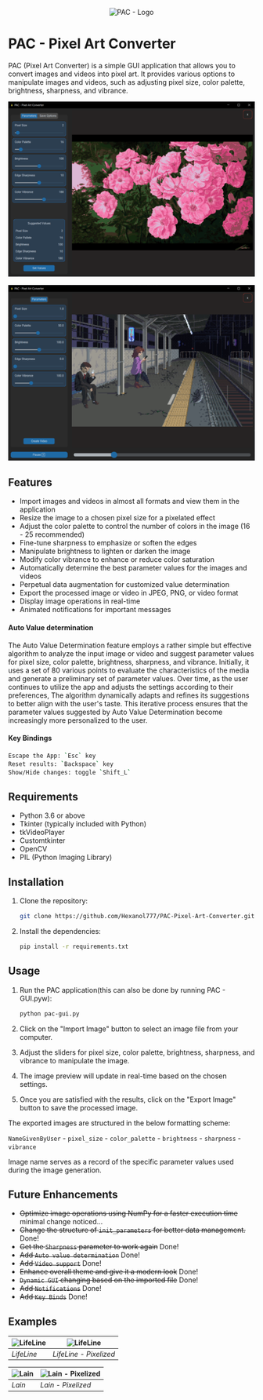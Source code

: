 <p align="center">
  <img src="https://github.com/Hexanol777/PAC-Pixel-Art-Converter/blob/main/lantern.ico" alt="PAC - Logo" />
</p>


# PAC - Pixel Art Converter

PAC (Pixel Art Converter) is a simple GUI application that allows you to convert images and videos into pixel art. It provides various options to manipulate images and videos, such as adjusting pixel size, color palette, brightness, sharpness, and vibrance.

<p align="center">
  <img src="https://github.com/Hexanol777/PAC-Pixel-Art-Converter/blob/main/READMEmd/PAC%20-%20Screenshot%202.png" alt="PAC - Screenshot 2" />
</p>

<p align="center">
  <img src="https://github.com/Hexanol777/PAC-Pixel-Art-Converter/blob/main/READMEmd/PAC%20-%20Screenshot%203.png" alt="PAC - Screenshot 3" />
</p>

## Features

- Import images and videos in almost all formats and view them in the application
- Resize the image to a chosen pixel size for a pixelated effect
- Adjust the color palette to control the number of colors in the image (16 - 25 recommended)
- Fine-tune sharpness to emphasize or soften the edges
- Manipulate brightness to lighten or darken the image
- Modify color vibrance to enhance or reduce color saturation
- Automatically determine the best parameter values for the images and videos
- Perpetual data augmentation for customized value determination
- Export the processed image or video in JPEG, PNG, or video format
- Display image operations in real-time
- Animated notifications for important messages

#### Auto Value determination

The Auto Value Determination feature employs a rather simple but effective algorithm to analyze the input image or video and suggest parameter values for pixel size, color palette, brightness, sharpness, and vibrance. Initially, it uses a set of 80 various points to evaluate the characteristics of the media and generate a preliminary set of parameter values. Over time, as the user continues to utilize the app and adjusts the settings according to their preferences, The algorithm dynamically adapts and refines its suggestions to better align with the user's taste. This iterative process ensures that the parameter values suggested by Auto Value Determination become increasingly more personalized to the user.

#### Key Bindings

```bash
Escape the App: `Esc` key
Reset results: `Backspace` key
Show/Hide changes: toggle `Shift_L`
```

## Requirements

- Python 3.6 or above
- Tkinter (typically included with Python)
- tkVideoPlayer
- Customtkinter
- OpenCV
- PIL (Python Imaging Library)

## Installation

1. Clone the repository:

   ```bash
   git clone https://github.com/Hexanol777/PAC-Pixel-Art-Converter.git
2. Install the dependencies:
   ```bash
   pip install -r requirements.txt

## Usage

1. Run the PAC application(this can also be done by running PAC - GUI.pyw):

   ```bash
   python pac-gui.py

2. Click on the "Import Image" button to select an image file from your computer.

3. Adjust the sliders for pixel size, color palette, brightness, sharpness, and vibrance to manipulate the image.

4. The image preview will update in real-time based on the chosen settings.

5. Once you are satisfied with the results, click on the "Export Image" button to save the processed image.

The exported images are structured in the below formatting scheme:

`NameGivenByUser` - `pixel_size` - `color_palette` - `brightness` - `sharpness` - `vibrance`

Image name serves as a record of the specific parameter values used during the image generation.
## Future Enhancements

- ~~Optimize image operations using NumPy for a faster execution time~~ minimal change noticed...
- ~~Change the structure of `init_parameters` for better data management.~~ Done!
- ~~Get the `Sharpness` parameter to work again~~ Done!
- ~~Add `Auto value determination`~~ Done!
- ~~Add `Video support`~~ Done!
- ~~Enhance overall theme and give it a modern look~~ Done!
- ~~`Dynamic GUI` changing based on the imported file~~ Done!
- ~~Add `Notifications`~~ Done!
- ~~Add `Key Binds`~~ Done!

## Examples
| ![LifeLine](https://github.com/Hexanol777/PAC-Pixel-Art-Converter/blob/main/input/2.jpg) | ![LifeLine](https://github.com/Hexanol777/PAC-Pixel-Art-Converter/blob/main/output/Lifeline%20-%205%20-%2075%20-%20100%20-%20100.png) |
| --- | --- |
| *LifeLine* | *LifeLine - Pixelized* |


| ![Lain](https://github.com/Hexanol777/PAC-Pixel-Art-Converter/blob/main/input/Lain.jpg) | ![Lain - Pixelized](https://github.com/Hexanol777/PAC-Pixel-Art-Converter/blob/main/output/Lain%20-%205%20-%2025%20-%20100%20-%20121.png) |
| --- | --- |
| *Lain* | *Lain - Pixelized* |



